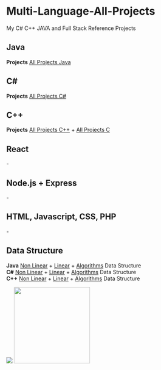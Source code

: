 # Multi-Language-All-Projects
My C# C++ JAVA and Full Stack Reference Projects


<h2>Java</h2>
<strong>Projects</strong> 
<a href="https://github.com/w3arthur/Multi-Language-All-Projects/tree/master/Java-Project">All Projects Java</a>

<h2>C#</h2>
<strong>Projects</strong> 
<a href="https://github.com/w3arthur/Multi-Language-All-Projects/tree/master/CSharp-Project">All Projects C#</a>


<h2>C++</h2>
<strong>Projects</strong> 
<a href="https://github.com/w3arthur/Multi-Language-All-Projects/tree/master/CSharp-Project">All Projects C++</a> + 
<a href="https://github.com/w3arthur/Multi-Language-All-Projects/tree/master/C-Project">All Projects C</a>

<h2>React</h2>
-

<h2>Node.js + Express</h2>
-

<h2>HTML, Javascript, CSS, PHP</h2>
-

<h2>Data Structure</h2>

<strong>Java</strong> <a href="https://github.com/w3arthur/Multi-Language-All-Projects/tree/master/Java-Project/DataStructureNonLinear/src/datastructure">Non Linear</a> +  <a href="https://github.com/w3arthur/Multi-Language-All-Projects/tree/master/Java-Project/DataStructure/src/datastructure">Linear</a> +  <a href="https://github.com/w3arthur/Multi-Language-All-Projects/tree/master/Java-Project/DataStructureAlgorithms/src">Algorithms</a> Data Structure<br> 
<strong>C#</strong> <a href="https://github.com/w3arthur/Multi-Language-All-Projects/tree/master/CSharp-Project/DataStructure">Non Linear</a> +  <a href="https://github.com/w3arthur/Multi-Language-All-Projects/tree/master/CSharp-Project/DataStructureLinear">Linear</a> +  <a href="https://github.com/w3arthur/Multi-Language-All-Projects/tree/master/CSharp-Project/DataStructureAlgorithms">Algorithms</a> Data Structure<br>
<strong>C++</strong> <a href="https://github.com/w3arthur/Multi-Language-All-Projects/tree/master/Cpp-Clion-Project/DataStructureNonLinear">Non Linear</a> +  <a href="https://github.com/w3arthur/Multi-Language-All-Projects/tree/master/Cpp-Clion-Project/DataStructure">Linear</a> +  <a href="https://github.com/w3arthur/Multi-Language-All-Projects/tree/master/Cpp-Clion-Project/DataStructureAlgorithms">Algorithms</a> Data Structure<br>




<img src="https://i.imgur.com/3jZqAPv.png">




<img alt="" src="https://c.tenor.com/xP3RMY_2LfwAAAAd/reisen-udongein.gif"  height="200" width="auto">
